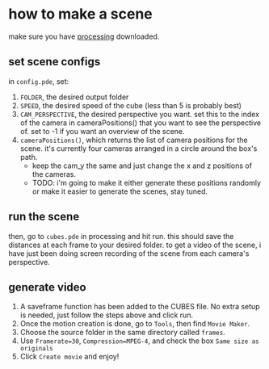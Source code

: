 # how to make a scene

make sure you have [processing](https://processing.org/download) downloaded.

## set scene configs

in `config.pde`, set: 
1. `FOLDER`, the desired output folder 
2. `SPEED`, the desired speed of the cube (less than 5 is probably best)
3. `CAM_PERSPECTIVE`, the desired perspective you want. set this to the index of the camera in cameraPositions() that you want to see the perspective of. set to -1 if you want an overview of the scene.
4. `cameraPositions()`, which returns the list of camera positions for the scene. it's currently four cameras arranged in a circle around the box's path. 
    - keep the cam_y the same and just change the x and z positions of the cameras.
    - TODO: i'm going to make it either generate these positions randomly or make it easier to generate the scenes, stay tuned.

## run the scene

then, go to `cubes.pde` in processing and hit run. this should save the distances at each frame to your desired folder. to get a video of the scene, i have just been doing screen recording of the scene from each camera's perspective.


## generate video
1. A saveframe function has been added to the CUBES file. No extra setup is needed, just follow the steps above and click run. 
2. Once the motion creation is done, go to `Tools`, then find `Movie Maker`.
3. Choose the source folder in the same directory called `frames`.
4. Use `Framerate=30`, `Compression=MPEG-4`, and check the box `Same size as originals`
5. Click `Create movie` and enjoy!

